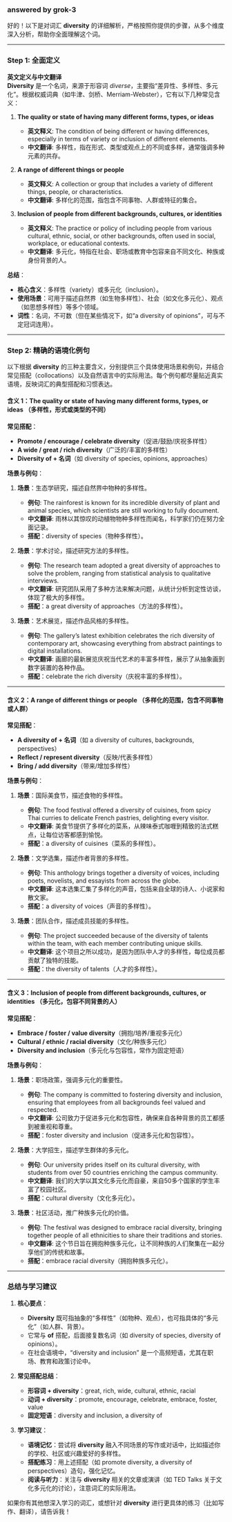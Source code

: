 ### answered by grok-3
好的！以下是对词汇 **diversity** 的详细解析，严格按照你提供的步骤，从多个维度深入分析，帮助你全面理解这个词。

---

### Step 1: 全面定义

**英文定义与中文翻译**  
**Diversity** 是一个名词，来源于形容词 *diverse*，主要指“差异性、多样性、多元化”。根据权威词典（如牛津、剑桥、Merriam-Webster），它有以下几种常见含义：

1. **The quality or state of having many different forms, types, or ideas**  
   - **英文释义**: The condition of being different or having differences, especially in terms of variety or inclusion of different elements.  
   - **中文翻译**: 多样性，指在形式、类型或观点上的不同或多样，通常强调多种元素的共存。  

2. **A range of different things or people**  
   - **英文释义**: A collection or group that includes a variety of different things, people, or characteristics.  
   - **中文翻译**: 多样化的范围，指包含不同事物、人群或特征的集合。  

3. **Inclusion of people from different backgrounds, cultures, or identities**  
   - **英文释义**: The practice or policy of including people from various cultural, ethnic, social, or other backgrounds, often used in social, workplace, or educational contexts.  
   - **中文翻译**: 多元化，特指在社会、职场或教育中包容来自不同文化、种族或身份背景的人。  

**总结**：  
- **核心含义**：多样性（variety）或多元化（inclusion）。  
- **使用场景**：可用于描述自然界（如生物多样性）、社会（如文化多元化）、观点（如思想多样性）等多个领域。  
- **词性**：名词，不可数（但在某些情况下，如“a diversity of opinions”，可与不定冠词连用）。  

---

### Step 2: 精确的语境化例句

以下根据 **diversity** 的三种主要含义，分别提供三个具体使用场景和例句，并结合常见搭配（collocations）以及自然语言中的实际用法。每个例句都尽量贴近真实语境，反映词汇的典型搭配和习惯表达。

#### 含义 1：The quality or state of having many different forms, types, or ideas （多样性，形式或类型的不同）
**常见搭配**：  
- **Promote / encourage / celebrate diversity**（促进/鼓励/庆祝多样性）  
- **A wide / great / rich diversity**（广泛的/丰富的多样性）  
- **Diversity of + 名词**（如 diversity of species, opinions, approaches）  

**场景与例句**：  
1. **场景**：生态学研究，描述自然界中物种的多样性。  
   - **例句**: The rainforest is known for its incredible diversity of plant and animal species, which scientists are still working to fully document.  
   - **中文翻译**: 雨林以其惊叹的动植物物种多样性而闻名，科学家们仍在努力全面记录。  
   - **搭配**：diversity of species（物种多样性）。  

2. **场景**：学术讨论，描述研究方法的多样性。  
   - **例句**: The research team adopted a great diversity of approaches to solve the problem, ranging from statistical analysis to qualitative interviews.  
   - **中文翻译**: 研究团队采用了多种方法来解决问题，从统计分析到定性访谈，体现了极大的多样性。  
   - **搭配**：a great diversity of approaches（方法的多样性）。  

3. **场景**：艺术展览，描述作品风格的多样性。  
   - **例句**: The gallery’s latest exhibition celebrates the rich diversity of contemporary art, showcasing everything from abstract paintings to digital installations.  
   - **中文翻译**: 画廊的最新展览庆祝当代艺术的丰富多样性，展示了从抽象画到数字装置的各种作品。  
   - **搭配**：celebrate the rich diversity（庆祝丰富的多样性）。  

---

#### 含义 2：A range of different things or people （多样化的范围，包含不同事物或人群）
**常见搭配**：  
- **A diversity of + 名词**（如 a diversity of cultures, backgrounds, perspectives）  
- **Reflect / represent diversity**（反映/代表多样性）  
- **Bring / add diversity**（带来/增加多样性）  

**场景与例句**：  
1. **场景**：国际美食节，描述食物的多样性。  
   - **例句**: The food festival offered a diversity of cuisines, from spicy Thai curries to delicate French pastries, delighting every visitor.  
   - **中文翻译**: 美食节提供了多样化的菜系，从辣味泰式咖喱到精致的法式糕点，让每位访客都感到愉悦。  
   - **搭配**：a diversity of cuisines（菜系的多样性）。  

2. **场景**：文学选集，描述作者背景的多样性。  
   - **例句**: This anthology brings together a diversity of voices, including poets, novelists, and essayists from across the globe.  
   - **中文翻译**: 这本选集汇集了多样化的声音，包括来自全球的诗人、小说家和散文家。  
   - **搭配**：a diversity of voices（声音的多样性）。  

3. **场景**：团队合作，描述成员技能的多样性。  
   - **例句**: The project succeeded because of the diversity of talents within the team, with each member contributing unique skills.  
   - **中文翻译**: 这个项目之所以成功，是因为团队中人才的多样性，每位成员都贡献了独特的技能。  
   - **搭配**：the diversity of talents（人才的多样性）。  

---

#### 含义 3：Inclusion of people from different backgrounds, cultures, or identities （多元化，包容不同背景的人）
**常见搭配**：  
- **Embrace / foster / value diversity**（拥抱/培养/重视多元化）  
- **Cultural / ethnic / racial diversity**（文化/种族多元化）  
- **Diversity and inclusion**（多元化与包容性，常作为固定短语）  

**场景与例句**：  
1. **场景**：职场政策，强调多元化的重要性。  
   - **例句**: The company is committed to fostering diversity and inclusion, ensuring that employees from all backgrounds feel valued and respected.  
   - **中文翻译**: 公司致力于促进多元化和包容性，确保来自各种背景的员工都感到被重视和尊重。  
   - **搭配**：foster diversity and inclusion（促进多元化和包容性）。  

2. **场景**：大学招生，描述学生群体的多元化。  
   - **例句**: Our university prides itself on its cultural diversity, with students from over 50 countries enriching the campus community.  
   - **中文翻译**: 我们的大学以其文化多元化而自豪，来自50多个国家的学生丰富了校园社区。  
   - **搭配**：cultural diversity（文化多元化）。  

3. **场景**：社区活动，推广种族多元化的价值。  
   - **例句**: The festival was designed to embrace racial diversity, bringing together people of all ethnicities to share their traditions and stories.  
   - **中文翻译**: 这个节日旨在拥抱种族多元化，让不同种族的人们聚集在一起分享他们的传统和故事。  
   - **搭配**：embrace racial diversity（拥抱种族多元化）。  

---

### 总结与学习建议
1. **核心要点**：  
   - **Diversity** 既可指抽象的“多样性”（如物种、观点），也可指具体的“多元化”（如人群、背景）。  
   - 它常与 **of** 搭配，后面接复数名词（如 diversity of species, diversity of opinions）。  
   - 在社会语境中，“diversity and inclusion” 是一个高频短语，尤其在职场、教育和政策讨论中。  

2. **常见搭配总结**：  
   - **形容词 + diversity**：great, rich, wide, cultural, ethnic, racial  
   - **动词 + diversity**：promote, encourage, celebrate, embrace, foster, value  
   - **固定短语**：diversity and inclusion, a diversity of  

3. **学习建议**：  
   - **语境记忆**：尝试将 **diversity** 融入不同场景的写作或对话中，比如描述你的学校、社区或兴趣爱好的多样性。  
   - **搭配练习**：用上述搭配（如 promote diversity, a diversity of perspectives）造句，强化记忆。  
   - **阅读与听力**：关注与 **diversity** 相关的文章或演讲（如 TED Talks 关于文化多元化的讨论），注意词汇的实际用法。  

如果你有其他想深入学习的词汇，或想针对 **diversity** 进行更具体的练习（比如写作、翻译），请告诉我！